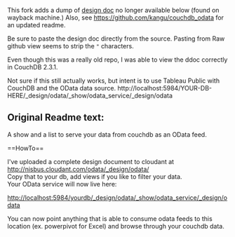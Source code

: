 
This fork adds a dump of [design doc](design_doc/couchdb_odata.json) no longer available below (found on wayback machine.) Also, see https://github.com/kangu/couchdb_odata for an updated readme.

Be sure to paste the design doc directly from the source. Pasting from Raw github view seems to strip the `"` characters.

Even though this was a really old repo, I was able to view the ddoc correctly in CouchDB 2.3.1.

Not sure if this still actually works, but intent is to use Tableau Public with CouchDB and the OData data source.
http://localhost:5984/YOUR-DB-HERE/_design/odata/_show/odata_service/_design/odata

## Original Readme text:

A show and a list to serve your data from couchdb as an OData feed.  
  
==HowTo==    

I've uploaded a complete design document to cloudant at http://nisbus.cloudant.com/odata/_design/odata/  
Copy that to your db, add views if you like to filter your data.  
Your OData service will now live here:  

 [http://localhost:5984/yourdb/_design/odata/_show/odata_service/_design/odata](http://localhost:5984/yourdb/_design/odata/_show/odata_service/_design/odata)  

You can now point anything that is able to consume odata feeds to this location (ex. powerpivot for Excel) and browse through your couchdb data.  




